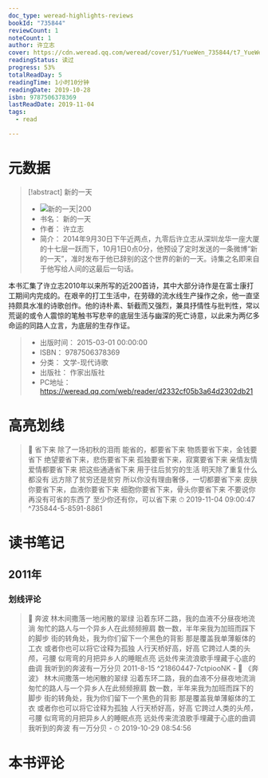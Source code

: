 ```yaml
---
doc_type: weread-highlights-reviews
bookId: "735844"
reviewCount: 1
noteCount: 1
author: 许立志
cover: https://cdn.weread.qq.com/weread/cover/51/YueWen_735844/t7_YueWen_735844.jpg
readingStatus: 读过
progress: 53%
totalReadDay: 5
readingTime: 1小时10分钟
readingDate: 2019-10-28
isbn: 9787506378369
lastReadDate: 2019-11-04
tags:
  - read

---
```

# 元数据
> [!abstract] 新的一天
> - ![ 新的一天|200](https://cdn.weread.qq.com/weread/cover/51/YueWen_735844/t7_YueWen_735844.jpg)
> - 书名： 新的一天
> - 作者： 许立志
> - 简介： 2014年9月30日下午近两点，九零后许立志从深圳龙华一座大厦的十七层一跃而下，10月1日0点0分，他预设了定时发送的一条微博“新的一天”，准时发布于他已辞别的这个世界的新的一天。诗集之名即来自于他写给人间的这最后一句话。

本书汇集了许立志2010年以来所写的近200首诗，其中大部分诗作是在富士康打工期间内完成的。在艰辛的打工生活中，在劳碌的流水线生产操作之余，他一直坚持颇具水准的诗歌创作。他的诗朴素、斩截而又强烈，兼具抒情性与批判性，常以荒诞的或令人震惊的笔触书写悲辛的底层生活与幽深的死亡诗意，以此来为两亿多命运的同路人立言，为底层的生存作证。
> - 出版时间： 2015-03-01 00:00:00
> - ISBN： 9787506378369
> - 分类： 文学-现代诗歌
> - 出版社： 作家出版社
> - PC地址：https://weread.qq.com/web/reader/d2332cf05b3a64d2302db21

# 高亮划线



> 📌 省下来    除了一场初秋的泪雨    能省的，都要省下来    物质要省下来，金钱要省下    绝望要省下来，悲伤要省下来    孤独要省下来，寂寞要省下来    亲情友情爱情都要省下来    把这些通通省下来    用于往后贫穷的生活    明天除了重复什么都没有    远方除了贫穷还是贫穷    所以你没有理由奢侈，一切都要省下来    皮肤你要省下来，血液你要省下来    细胞你要省下来，骨头你要省下来    不要说你再没有可省的东西了    至少你还有你，可以省下来 
> ⏱ 2019-11-04 09:00:47 ^735844-5-8591-8861

# 读书笔记

## 2011年

### 划线评论
> 📌 奔波
    林木间撒落一地闲散的翠绿
    沿着东环二路，我的血液不分昼夜地流淌
    匆忙的路人与一个异乡人在此频频擦肩
    数一数，半年来我为加班而踩下的脚步
    街的转角处，我为你们留下一个黑色的背影
    那是覆盖我单薄躯体的工衣
    或者你也可以将它诠释为孤独
    人行天桥好高，好高
    它跨过人类的头颅，弓腰
    似弯弯的月把异乡人的睡眠点亮
    远处传来流浪歌手埋藏于心底的曲调
    我听到的奔波有一万分贝
    2011-8-15  ^21860447-7ctpiooNK
    - 💭 《奔波》
    林木间撒落一地闲散的翠绿
    沿着东环二路，我的血液不分昼夜地流淌
    匆忙的路人与一个异乡人在此频频擦肩
    数一数，半年来我为加班而踩下的脚步
    街的转角处，我为你们留下一个黑色的背影
    那是覆盖我单薄躯体的工衣
    或者你也可以将它诠释为孤独
    人行天桥好高，好高
    它跨过人类的头颅，弓腰
    似弯弯的月把异乡人的睡眠点亮
    远处传来流浪歌手埋藏于心底的曲调
    我听到的奔波
    有一万分贝
    - ⏱ 2019-10-29 08:54:56
   
# 本书评论

